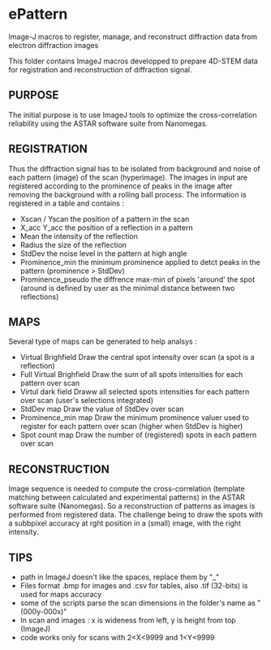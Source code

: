 # ePattern
Image-J macros to register, manage, and reconstruct diffraction data from electron diffraction images

This folder contains ImageJ macros developped to prepare 4D-STEM data for registration and reconstruction of diffraction signal.

## PURPOSE
The initial purpose is to use ImageJ tools to optimize the cross-correlation reliability using the ASTAR software suite from Nanomegas.

## REGISTRATION
Thus the diffraction signal has to be isolated from background and noise of each pattern (image) of the scan (hyperimage).
The images in input are registered according to the prominence of peaks in the image after removing the background with a rolling ball process.
The information is registered in a table and contains :  
- Xscan / Yscan      the position of a pattern in the scan
- X_acc Y_acc        the position of a reflection in a pattern  
- Mean               the intensity of the reflection
- Radius             the size of the reflection
- StdDev             the noise level in the pattern at high angle
- Prominence_min     the minimum prominence applied to detct peaks in the pattern (prominence > StdDev)
- Prominence_pseudo  the diffrence max-min of pixels 'around' the spot (around is defined by user as the minimal distance between two reflections)

## MAPS
Several type of maps can be generated to help analsys : 
- Virtual Brighfield            Draw the central spot intensity over scan (a spot is a reflection)
- Full Virtual Brighfield       Draw the sum of all spots intensities for each pattern over scan
- Virtul dark field             Draww all selected spots intensities for each pattern over scan (user's selections integrated)
- StdDev map                    Draw the value of StdDev over scan
- Prominence_min map            Draw the minimum prominence valuer used to register for each pattern over scan (higher when StdDev is higher)
- Spot count map                Draw the number of (registered) spots in each pattern over scan
                                                                                                
## RECONSTRUCTION
Image sequence is needed to compute the cross-correlation (template matching between calculated and experimental patterns) in the ASTAR software suite (Nanomegas).
So a reconstruction of patterns as images is performed from registered data.
The challenge being to draw the spots with a subbpixel accuracy at rght position in a (small) image, with the right intensity.

## TIPS
- path in ImageJ doesn't like the spaces, replace them by "_"
- Files format .bmp for images and .csv for tables, also .tif (32-bits) is used for maps accuracy
- some of the scripts parse the scan dimensions in the folder's name as "(000y-000x)" 
- In scan and images : x is wideness from left, y is height from top (ImageJ)
- code works only for scans with 2<X<9999 and 1<Y<9999
